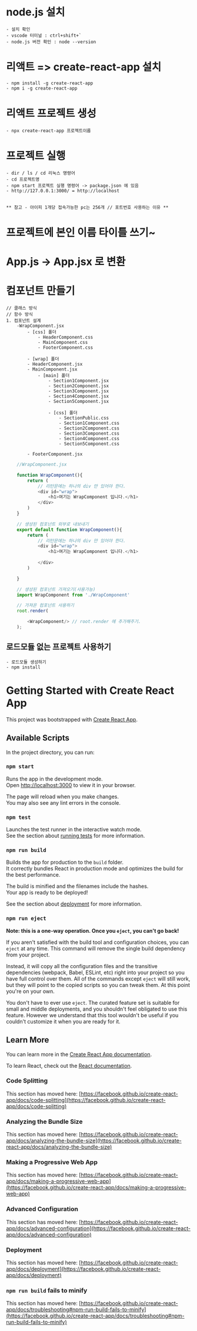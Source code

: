  
# node.js 설치
    - 설치 확인
    - vscode 터미널 : ctrl+shift+`
    - node.js 버전 확인 : node --version
# 리액트 => create-react-app 설치
    - npm install -g create-react-app
    - npm i -g create-react-app
# 리액트 프로젝트 생성
    - npx create-react-app 프로젝트이름

# 프로젝트 실행
    - dir / ls / cd 리눅스 명령어
    - cd 프로젝트명
    - npm start 프로젝트 실행 명령어 -> package.json 에 있음
    - http://127.0.0.1:3000/ = http://localhost 


    ** 참고 - 아이피 1개당 접속가능한 pc는 256개 // 포트번호 사용하는 이유 ** 

# 프로젝트에 본인 이름 타이틀 쓰기~

# App.js -> App.jsx 로 변환

# 컴포넌트 만들기
    // 클래스 방식
    // 함수 방식
    1. 컴포넌트 설계
        -WrapComponent.jsx
            - [css] 폴더
                - HeaderComponent.css
                - MainComponent.css
                - FooterComponent.css

            - [wrap] 폴더
            - HeaderComponent.jsx
            - MainComponent.jsx
                - [main] 폴더
                    - Section1Component.jsx
                    - Section2Component.jsx
                    - Section3Component.jsx
                    - Section4Component.jsx
                    - Section5Component.jsx

                    - [css] 폴더       
                        - SectionPublic.css
                        - Section1Component.css
                        - Section2Component.css
                        - Section3Component.css
                        - Section4Component.css
                        - Section5Component.css

            - FooterComponent.jsx

```js
    //WrapComponent.jsx

    function WrapComponent(){
        return (
            // 리턴문에는 하나의 div 만 있어야 한다.
            <div id="wrap">
                <h1>여기는 WrapComponent 입니다.</h1>
            </div>
        )
    }   

    // 생성된 컴포넌트 외부로 내보내기
    export default function WrapComponent(){
        return (
            // 리턴문에는 하나의 div 만 있어야 한다.
            <div id="wrap">
                <h1>여기는 WrapComponent 입니다.</h1>
                
            </div>
        )

    }

    // 생성된 컴포넌트 가져오기(사용가능)
    import WrapComponent from './WrapComponent'

    // 가져온 컴포넌트 사용하기
    root.render(

        <WrapComponent/> // root.render 에 추가해주기.
    );


```

## 로드모듈 없는 프로젝트 사용하기
    - 로드모듈 생성하기
    - npm install




# Getting Started with Create React App

This project was bootstrapped with [Create React App](https://github.com/facebook/create-react-app).

## Available Scripts

In the project directory, you can run:

### `npm start`

Runs the app in the development mode.\
Open [http://localhost:3000](http://localhost:3000) to view it in your browser.

The page will reload when you make changes.\
You may also see any lint errors in the console.

### `npm test`

Launches the test runner in the interactive watch mode.\
See the section about [running tests](https://facebook.github.io/create-react-app/docs/running-tests) for more information.

### `npm run build`

Builds the app for production to the `build` folder.\
It correctly bundles React in production mode and optimizes the build for the best performance.

The build is minified and the filenames include the hashes.\
Your app is ready to be deployed!

See the section about [deployment](https://facebook.github.io/create-react-app/docs/deployment) for more information.

### `npm run eject`

**Note: this is a one-way operation. Once you `eject`, you can't go back!**

If you aren't satisfied with the build tool and configuration choices, you can `eject` at any time. This command will remove the single build dependency from your project.

Instead, it will copy all the configuration files and the transitive dependencies (webpack, Babel, ESLint, etc) right into your project so you have full control over them. All of the commands except `eject` will still work, but they will point to the copied scripts so you can tweak them. At this point you're on your own.

You don't have to ever use `eject`. The curated feature set is suitable for small and middle deployments, and you shouldn't feel obligated to use this feature. However we understand that this tool wouldn't be useful if you couldn't customize it when you are ready for it.

## Learn More

You can learn more in the [Create React App documentation](https://facebook.github.io/create-react-app/docs/getting-started).

To learn React, check out the [React documentation](https://reactjs.org/).

### Code Splitting

This section has moved here: [https://facebook.github.io/create-react-app/docs/code-splitting](https://facebook.github.io/create-react-app/docs/code-splitting)

### Analyzing the Bundle Size

This section has moved here: [https://facebook.github.io/create-react-app/docs/analyzing-the-bundle-size](https://facebook.github.io/create-react-app/docs/analyzing-the-bundle-size)

### Making a Progressive Web App

This section has moved here: [https://facebook.github.io/create-react-app/docs/making-a-progressive-web-app](https://facebook.github.io/create-react-app/docs/making-a-progressive-web-app)

### Advanced Configuration

This section has moved here: [https://facebook.github.io/create-react-app/docs/advanced-configuration](https://facebook.github.io/create-react-app/docs/advanced-configuration)

### Deployment

This section has moved here: [https://facebook.github.io/create-react-app/docs/deployment](https://facebook.github.io/create-react-app/docs/deployment)

### `npm run build` fails to minify

This section has moved here: [https://facebook.github.io/create-react-app/docs/troubleshooting#npm-run-build-fails-to-minify](https://facebook.github.io/create-react-app/docs/troubleshooting#npm-run-build-fails-to-minify)
